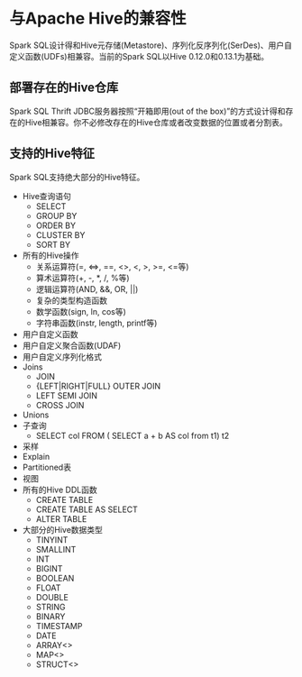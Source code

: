 # 与Apache Hive的兼容性

Spark SQL设计得和Hive元存储(Metastore)、序列化反序列化(SerDes)、用户自定义函数(UDFs)相兼容。当前的Spark SQL以Hive 0.12.0和0.13.1为基础。

## 部署存在的Hive仓库

Spark SQL Thrift JDBC服务器按照“开箱即用(out of the box)”的方式设计得和存在的Hive相兼容。你不必修改存在的Hive仓库或者改变数据的位置或者分割表。

## 支持的Hive特征

Spark SQL支持绝大部分的Hive特征。

- Hive查询语句
    - SELECT
    - GROUP BY
    - ORDER BY
    - CLUSTER BY
    - SORT BY
- 所有的Hive操作
    - 关系运算符(=, ⇔, ==, <>, <, >, >=, <=等)
    - 算术运算符(+, -, *, /, %等)
    - 逻辑运算符(AND, &&, OR, ||)
    - 复杂的类型构造函数
    - 数学函数(sign, ln, cos等)
    - 字符串函数(instr, length, printf等)
- 用户自定义函数
- 用户自定义聚合函数(UDAF)
- 用户自定义序列化格式
- Joins
    - JOIN
    - {LEFT|RIGHT|FULL} OUTER JOIN
    - LEFT SEMI JOIN
    - CROSS JOIN
- Unions
- 子查询
    - SELECT col FROM ( SELECT a + b AS col from t1) t2
- 采样
- Explain
- Partitioned表
- 视图
- 所有的Hive DDL函数
    - CREATE TABLE
    - CREATE TABLE AS SELECT
    - ALTER TABLE
- 大部分的Hive数据类型
    - TINYINT
    - SMALLINT
    - INT
    - BIGINT
    - BOOLEAN
    - FLOAT
    - DOUBLE
    - STRING
    - BINARY
    - TIMESTAMP
    - DATE
    - ARRAY<>
    - MAP<>
    - STRUCT<>

